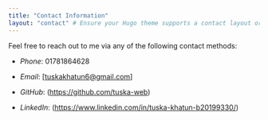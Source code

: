 ```yaml
---
title: "Contact Information"
layout: "contact" # Ensure your Hugo theme supports a contact layout or customize it
---
```


Feel free to reach out to me via any of the following contact methods:

- *Phone*:  01781864628  
  
- *Email*:  [tuskakhatun6@gmail.com]

- *GitHub*: (https://github.com/tuska-web)

- *LinkedIn*: (https://www.linkedin.com/in/tuska-khatun-b20199330/)